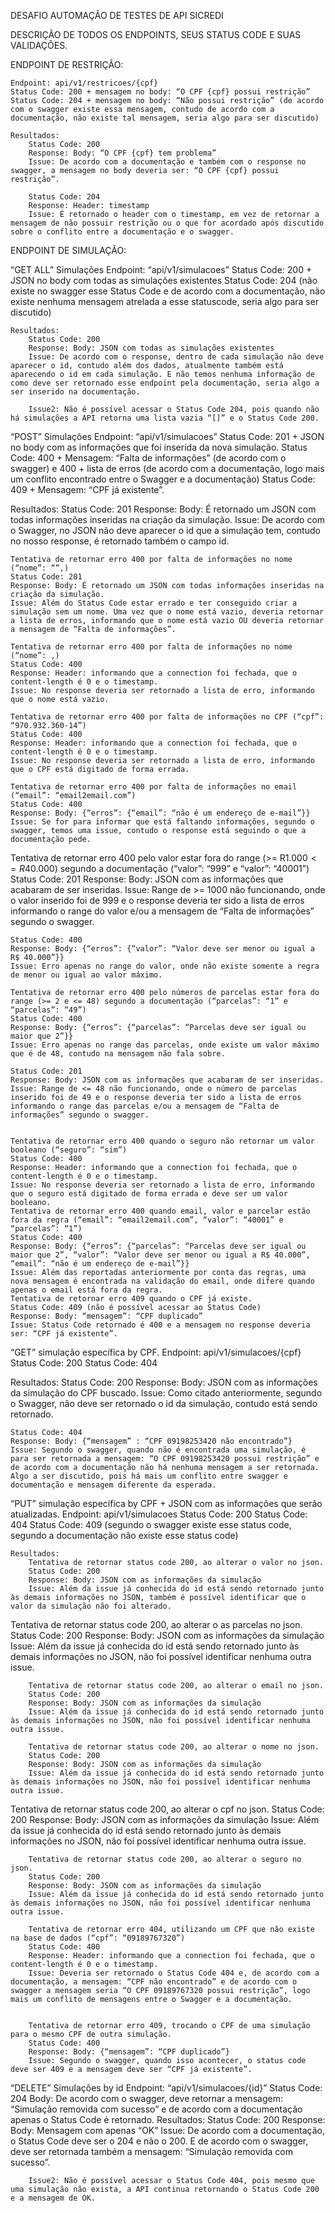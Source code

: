 DESAFIO AUTOMAÇÃO DE TESTES DE API
SICREDI

DESCRIÇÃO DE TODOS OS ENDPOINTS, SEUS STATUS CODE E SUAS VALIDAÇÕES.


ENDPOINT DE RESTRIÇÃO:

	Endpoint: api/v1/restricoes/{cpf}
	Status Code: 200 + mensagem no body: “O CPF {cpf} possui restrição”
	Status Code: 204 + mensagem no body: “Não possui restrição” (de acordo com o swagger existe essa mensagem, contudo de acordo com a documentação, não existe tal mensagem, seria algo para ser discutido)

	Resultados:
		Status Code: 200
		Response: Body: “O CPF {cpf} tem problema”
		Issue: De acordo com a documentação e também com o response no swagger, a mensagem no body deveria ser: “O CPF {cpf} possui restrição”.

		Status Code: 204
		Response: Header: timestamp
		Issue: É retornado o header com o timestamp, em vez de retornar a mensagem de não possuir restrição ou o que for acordado após discutido sobre o conflito entre a documentação e o swagger.


ENDPOINT DE SIMULAÇÃO:
	
	
“GET ALL” Simulações
	Endpoint: “api/v1/simulacoes”
	Status Code: 200 + JSON no body com todas as simulações existentes
	Status Code: 204 (não existe no swagger esse Status Code e de acordo com a documentação, não existe nenhuma mensagem atrelada a esse statuscode, seria algo para ser discutido)

	Resultados:
		Status Code: 200
		Response: Body: JSON com todas as simulações existentes
		Issue: De acordo com o response, dentro de cada simulação não deve aparecer o id, contudo além dos dados, atualmente também está aparecendo o id em cada simulação. E não temos nenhuma informação de como deve ser retornado esse endpoint pela documentação, seria algo a ser inserido na documentação.

		Issue2: Não é possível acessar o Status Code 204, pois quando não há simulações a API retorna uma lista vazia “[]” e o Status Code 200.





“POST” Simulações
Endpoint: “api/v1/simulacoes”
Status Code: 201 + JSON no body com as informações que foi inserida da nova simulação.
Status Code: 400 + Mensagem: “Falta de informações” (de acordo com o swagger) e 400 + lista de erros (de acordo com a documentação, logo mais um conflito encontrado entre o Swagger e a documentação) 
Status Code: 409 + Mensagem: “CPF já existente”.
	
Resultados: 
	Status Code: 201
	Response: Body: É retornado um JSON com todas informações inseridas na criação da simulação.
	Issue: De acordo com o Swagger, no JSON não deve aparecer o id que a simulação tem, contudo no nosso response, é retornado também o campo id.

	Tentativa de retornar erro 400 por falta de informações no nome (“nome”: “”,)
	Status Code: 201
	Response: Body: É retornado um JSON com todas informações inseridas na criação da simulação.
	Issue: Além do Status Code estar errado e ter conseguido criar a simulação sem um nome. Uma vez que o nome está vazio, deveria retornar a lista de erros, informando que o nome está vazio OU deveria retornar a mensagem de “Falta de informações”.

	Tentativa de retornar erro 400 por falta de informações no nome (“nome”: ,)
	Status Code: 400
	Response: Header: informando que a connection foi fechada, que o content-length é 0 e o timestamp.
	Issue: No response deveria ser retornado a lista de erro, informando que o nome está vazio.

	Tentativa de retornar erro 400 por falta de informações no CPF (“cpf”: “970.932.360-14”)
	Status Code: 400
	Response: Header: informando que a connection foi fechada, que o content-length é 0 e o timestamp.
	Issue: No response deveria ser retornado a lista de erro, informando que o CPF está digitado de forma errada.

	Tentativa de retornar erro 400 por falta de informações no email (“email”: “email2email.com”)
	Status Code: 400
	Response: Body: {“erros”: {“email”: “não é um endereço de e-mail”}}
	Issue: Se for para informar que está faltando informações, segundo o swagger, temos uma issue, contudo o response está seguindo o que a documentação pede.

	






Tentativa de retornar erro 400 pelo valor estar fora do range (>= R$1.000 <= R$40.000) segundo a documentação (“valor”: “999” e “valor”: “40001”) 
	Status Code: 201
	Response: Body: JSON com as informações que acabaram de ser inseridas.
	Issue: Range de >= 1000 não funcionando, onde o valor inserido foi de 999 e o response deveria ter sido a lista de erros informando o range do valor e/ou a mensagem de “Falta de informações” segundo o swagger.

	Status Code: 400
	Response: Body: {“erros”: {“valor”: “Valor deve ser menor ou igual a R$ 40.000”}}
	Issue: Erro apenas no range do valor, onde não existe somente a regra de menor ou igual ao valor máximo.

	Tentativa de retornar erro 400 pelo números de parcelas estar fora do range (>= 2 e <= 48) segundo a documentação (“parcelas”: “1” e “parcelas”: “49”)
	Status Code: 400
	Response: Body: {“erros”: {“parcelas”: “Parcelas deve ser igual ou maior que 2”}}
	Issue: Erro apenas no range das parcelas, onde existe um valor máximo que é de 48, contudo na mensagem não fala sobre.

	Status Code: 201
	Response: Body: JSON com as informações que acabaram de ser inseridas.
	Issue: Range de <= 48 não funcionando, onde o número de parcelas inserido foi de 49 e o response deveria ter sido a lista de erros informando o range das parcelas e/ou a mensagem de “Falta de informações” segundo o swagger.


	Tentativa de retornar erro 400 quando o seguro não retornar um valor booleano (“seguro”: “sim”)
	Status Code: 400
	Response: Header: informando que a connection foi fechada, que o content-length é 0 e o timestamp.
	Issue: No response deveria ser retornado a lista de erro, informando que o seguro está digitado de forma errada e deve ser um valor booleano.
	Tentativa de retornar erro 400 quando email, valor e parcelar estão fora da regra (“email”: “email2email.com”, “valor”: “40001” e “parcelas”: “1”)
	Status Code: 400
	Response: Body: {“erros”: {“parcelas”: “Parcelas deve ser igual ou maior que 2”, “valor”: “Valor deve ser menor ou igual a R$ 40.000”, “email”: “não é um endereço de e-mail”}}
	Issue: Além das reportadas anteriormente por conta das regras, uma nova mensagem é encontrada na validação do email, onde difere quando apenas o email está fora da regra. 
	Tentativa de retornar erro 409 quando o CPF já existe.
	Status Code: 409 (não é possível acessar ao Status Code)
	Response: Body: “mensagem”: “CPF duplicado”
	Issue: Status Code retornado é 400 e a mensagem no response deveria ser: “CPF já existente”.

	
	


“GET” simulação específica by CPF.
Endpoint: api/v1/simulacoes/{cpf}
Status Code: 200
Status Code: 404

Resultados:
	Status Code: 200
	Response: Body: JSON com as informações da simulação do CPF buscado.
	Issue: Como citado anteriormente, segundo o Swagger, não deve ser retornado o id da simulação, contudo está sendo retornado.

	Status Code: 404
	Response: Body: {“mensagem” : “CPF 09198253420 não encontrado”}
	Issue: Segundo o swagger, quando não é encontrada uma simulação, é para ser retornada a mensagem: “O CPF 09198253420 possui restrição” e de acordo com a documentação não há nenhuma mensagem a ser retornada. Algo a ser discutido, pois há mais um conflito entre swagger e documentação e mensagem diferente da esperada.

“PUT” simulação específica by CPF + JSON com as informações que serão atualizadas.
	Endpoint: api/v1/simulacoes
	Status Code: 200
	Status Code: 404
	Status Code: 409 (segundo o swagger existe esse status code, segundo a documentação não existe esse status code)

	Resultados:
		Tentativa de retornar status code 200, ao alterar o valor no json.
		Status Code: 200
		Response: Body: JSON com as informações da simulação
		Issue: Além da issue já conhecida do id está sendo retornado junto às demais informações no JSON, também é possível identificar que o valor da simulação não foi alterado.
		
Tentativa de retornar status code 200, ao alterar o as parcelas no json.
		Status Code: 200
		Response: Body: JSON com as informações da simulação
		Issue: Além da issue já conhecida do id está sendo retornado junto às demais informações no JSON, não foi possível identificar nenhuma outra issue.

		Tentativa de retornar status code 200, ao alterar o email no json.
		Status Code: 200
		Response: Body: JSON com as informações da simulação
		Issue: Além da issue já conhecida do id está sendo retornado junto às demais informações no JSON, não foi possível identificar nenhuma outra issue.

		Tentativa de retornar status code 200, ao alterar o nome no json.
		Status Code: 200
		Response: Body: JSON com as informações da simulação
		Issue: Além da issue já conhecida do id está sendo retornado junto às demais informações no JSON, não foi possível identificar nenhuma outra issue.	

		


Tentativa de retornar status code 200, ao alterar o cpf no json.
		Status Code: 200
		Response: Body: JSON com as informações da simulação
		Issue: Além da issue já conhecida do id está sendo retornado junto às demais informações no JSON, não foi possível identificar nenhuma outra issue.	
		
		Tentativa de retornar status code 200, ao alterar o seguro no json.
		Status Code: 200
		Response: Body: JSON com as informações da simulação
		Issue: Além da issue já conhecida do id está sendo retornado junto às demais informações no JSON, não foi possível identificar nenhuma outra issue.

		Tentativa de retornar erro 404, utilizando um CPF que não existe na base de dados (“cpf”: “09189767320”)
		Status Code: 400
		Response: Header: informando que a connection foi fechada, que o content-length é 0 e o timestamp.
		Issue: Deveria ser retornado o Status Code 404 e, de acordo com a documentação, a mensagem: “CPF não encontrado” e de acordo com o swagger a mensagem seria “O CPF 09189767320 possui restrição”, logo mais um conflito de mensagens entre o Swagger e a documentação.


		Tentativa de retornar erro 409, trocando o CPF de uma simulação para o mesmo CPF de outra simulação.	
		Status Code: 400
		Response: Body: {“mensagem”: “CPF duplicado”}
		Issue: Segundo o swagger, quando isso acontecer, o status code deve ser 409 e a mensagem deve ser “CPF já existente”.

“DELETE” Simulações by id
	Endpoint: “api/v1/simulacoes/{id}” 
	Status Code: 204
	Body: De acordo com o swagger, deve retornar a mensagem: “Simulação removida com sucesso” e de acordo com a documentação apenas o Status Code é retornado.
	Resultados:
		Status Code: 200
		Response: Body: Mensagem com apenas “OK”
		Issue: De acordo com a documentação, o Status Code deve ser o 204 e não o 200. E de acordo com o swagger, deve ser retornada também a mensagem: “Simulação removida com sucesso”.

		Issue2: Não é possível acessar o Status Code 404, pois mesmo que uma simulação não exista, a API continua retornando o Status Code 200 e a mensagem de OK. 
